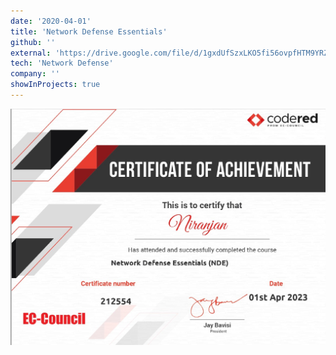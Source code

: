 ```yaml
---
date: '2020-04-01'
title: 'Network Defense Essentials'
github: ''
external: 'https://drive.google.com/file/d/1gxdUfSzxLKO5fi56ovpfHTM9YRZlpKgH/view?usp=sharing'
tech: 'Network Defense'
company: ''
showInProjects: true
---
```


![Network Defense Essentials](NDE.jpg)
